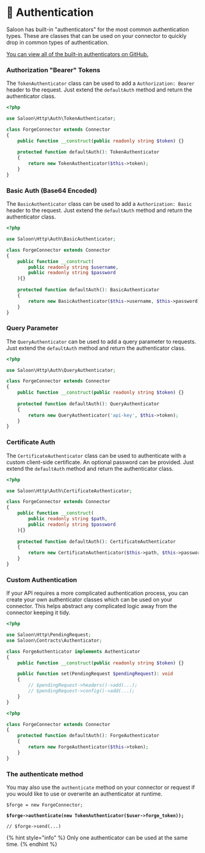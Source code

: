 # 🔐 Authentication

Saloon has built-in "authenticators" for the most common authentication types. These are classes that can be used on your connector to quickly drop in common types of authentication.

[You can view all of the built-in authenticators on GitHub.](https://github.com/saloonphp/saloon/tree/v3/src/Http/Auth)

### Authorization "Bearer" Tokens

The `TokenAuthenticator` class can be used to add a `Authorization: Bearer` header to the request. Just extend the `defaultAuth` method and return the authenticator class.

```php
<?php

use Saloon\Http\Auth\TokenAuthenticator;

class ForgeConnector extends Connector
{
    public function __construct(public readonly string $token) {}
    
    protected function defaultAuth(): TokenAuthenticator
    {
        return new TokenAuthenticator($this->token);
    }
}
```

### Basic Auth (Base64 Encoded)

The `BasicAuthenticator` class can be used to add a `Authorization: Basic` header to the request. Just extend the `defaultAuth` method and return the authenticator class.

```php
<?php

use Saloon\Http\Auth\BasicAuthenticator;

class ForgeConnector extends Connector
{
    public function __construct(
        public readonly string $username,
        public readonly string $password
    ){}
    
    protected function defaultAuth(): BasicAuthenticator
    {
        return new BasicAuthenticator($this->username, $this->password);
    }
}
```

### Query Parameter

The `QueryAuthenticator` can be used to add a query parameter to requests. Just extend the `defaultAuth` method and return the authenticator class.

```php
<?php

use Saloon\Http\Auth\QueryAuthenticator;

class ForgeConnector extends Connector
{
    public function __construct(public readonly string $token) {}
    
    protected function defaultAuth(): QueryAuthenticator
    {
        return new QueryAuthenticator('api-key', $this->token);
    }
}
```

### Certificate Auth

The `CertificateAuthenticator` class can be used to authenticate with a custom client-side certificate. An optional password can be provided.  Just extend the `defaultAuth` method and return the authenticator class.

```php
<?php

use Saloon\Http\Auth\CertificateAuthenticator;

class ForgeConnector extends Connector
{
    public function __construct(
        public readonly string $path,
        public readonly string $password
    ){}
    
    protected function defaultAuth(): CertificateAuthenticator
    {
        return new CertificateAuthenticator($this->path, $this->password);
    }
}
```

### Custom Authentication

If your API requires a more complicated authentication process, you can create your own authenticator classes which can be used on your connector. This helps abstract any complicated logic away from the connector keeping it tidy.

```php
<?php

use Saloon\Http\PendingRequest;
use Saloon\Contracts\Authenticator;

class ForgeAuthenticator implements Authenticator
{
    public function __construct(public readonly string $token) {}

    public function set(PendingRequest $pendingRequest): void
    {
        // $pendingRequest->headers()->add(...);
        // $pendingRequest->config()->add(...);
    }
}
```

```php
<?php

class ForgeConnector extends Connector
{
    protected function defaultAuth(): ForgeAuthenticator
    {
        return new ForgeAuthenticator($this->token);
    }
}
```

### The authenticate method

You may also use the `authenticate` method on your connector or request if you would like to use or overwrite an authenticator at runtime.

<pre class="language-php"><code class="lang-php">$forge = new ForgeConnector;

<strong>$forge->authenticate(new TokenAuthenticator($user->forge_token));
</strong>
// $forge->send(...)
</code></pre>

{% hint style="info" %}
Only one authenticator can be used at the same time.
{% endhint %}
